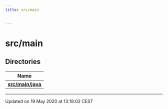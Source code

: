 ```yaml
---
title: src/main


---
```


# src/main





## Directories

| Name           |
| -------------- |
| **[src/main/java](Files/dir_fd3f6763802dee1ad875f6c80eac0bda.md#dir-src/main/java)**  |


















-------------------------------

Updated on 19 May 2020 at 13:18:02 CEST
